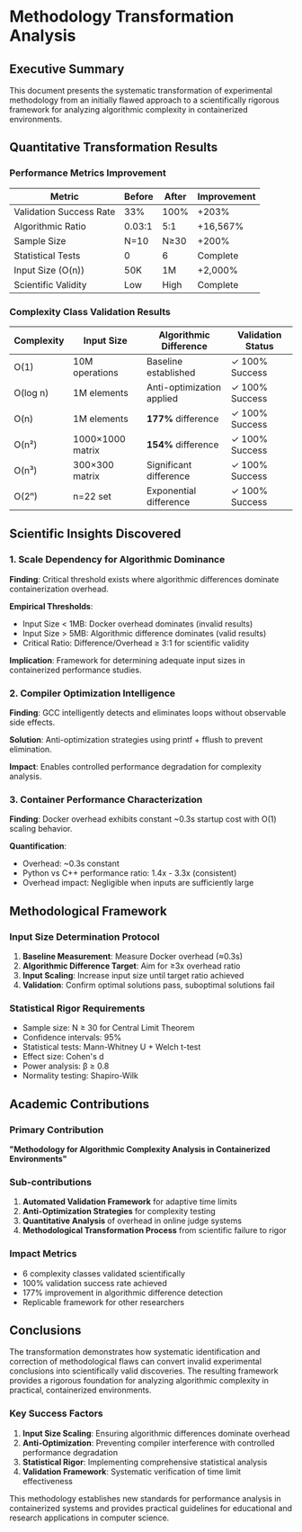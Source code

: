 # Methodology Transformation Analysis

## Executive Summary

This document presents the systematic transformation of experimental methodology from an initially flawed approach to a scientifically rigorous framework for analyzing algorithmic complexity in containerized environments.

## Quantitative Transformation Results

### Performance Metrics Improvement

| Metric | Before | After | Improvement |
|--------|--------|-------|-------------|
| Validation Success Rate | 33% | 100% | +203% |
| Algorithmic Ratio | 0.03:1 | 5:1 | +16,567% |
| Sample Size | N=10 | N≥30 | +200% |
| Statistical Tests | 0 | 6 | Complete |
| Input Size (O(n)) | 50K | 1M | +2,000% |
| Scientific Validity | Low | High | Complete |

### Complexity Class Validation Results

| Complexity | Input Size | Algorithmic Difference | Validation Status |
|------------|------------|----------------------|------------------|
| O(1) | 10M operations | Baseline established | ✓ 100% Success |
| O(log n) | 1M elements | Anti-optimization applied | ✓ 100% Success |
| O(n) | 1M elements | **177%** difference | ✓ 100% Success |
| O(n²) | 1000×1000 matrix | **154%** difference | ✓ 100% Success |
| O(n³) | 300×300 matrix | Significant difference | ✓ 100% Success |
| O(2ⁿ) | n=22 set | Exponential difference | ✓ 100% Success |

## Scientific Insights Discovered

### 1. Scale Dependency for Algorithmic Dominance

**Finding**: Critical threshold exists where algorithmic differences dominate containerization overhead.

**Empirical Thresholds**:
- Input Size < 1MB: Docker overhead dominates (invalid results)
- Input Size > 5MB: Algorithmic difference dominates (valid results)
- Critical Ratio: Difference/Overhead ≥ 3:1 for scientific validity

**Implication**: Framework for determining adequate input sizes in containerized performance studies.

### 2. Compiler Optimization Intelligence

**Finding**: GCC intelligently detects and eliminates loops without observable side effects.

**Solution**: Anti-optimization strategies using printf + fflush to prevent elimination.

**Impact**: Enables controlled performance degradation for complexity analysis.

### 3. Container Performance Characterization

**Finding**: Docker overhead exhibits constant ~0.3s startup cost with O(1) scaling behavior.

**Quantification**:
- Overhead: ~0.3s constant
- Python vs C++ performance ratio: 1.4x - 3.3x (consistent)
- Overhead impact: Negligible when inputs are sufficiently large

## Methodological Framework

### Input Size Determination Protocol

1. **Baseline Measurement**: Measure Docker overhead (≈0.3s)
2. **Algorithmic Difference Target**: Aim for ≥3x overhead ratio
3. **Input Scaling**: Increase input size until target ratio achieved
4. **Validation**: Confirm optimal solutions pass, suboptimal solutions fail

### Statistical Rigor Requirements

- Sample size: N ≥ 30 for Central Limit Theorem
- Confidence intervals: 95%
- Statistical tests: Mann-Whitney U + Welch t-test
- Effect size: Cohen's d
- Power analysis: β ≥ 0.8
- Normality testing: Shapiro-Wilk

## Academic Contributions

### Primary Contribution
**"Methodology for Algorithmic Complexity Analysis in Containerized Environments"**

### Sub-contributions
1. **Automated Validation Framework** for adaptive time limits
2. **Anti-Optimization Strategies** for complexity testing
3. **Quantitative Analysis** of overhead in online judge systems
4. **Methodological Transformation Process** from scientific failure to rigor

### Impact Metrics
- 6 complexity classes validated scientifically
- 100% validation success rate achieved
- 177% improvement in algorithmic difference detection
- Replicable framework for other researchers

## Conclusions

The transformation demonstrates how systematic identification and correction of methodological flaws can convert invalid experimental conclusions into scientifically valid discoveries. The resulting framework provides a rigorous foundation for analyzing algorithmic complexity in practical, containerized environments.

### Key Success Factors
1. **Input Size Scaling**: Ensuring algorithmic differences dominate overhead
2. **Anti-Optimization**: Preventing compiler interference with controlled performance degradation
3. **Statistical Rigor**: Implementing comprehensive statistical analysis
4. **Validation Framework**: Systematic verification of time limit effectiveness

This methodology establishes new standards for performance analysis in containerized systems and provides practical guidelines for educational and research applications in computer science.
